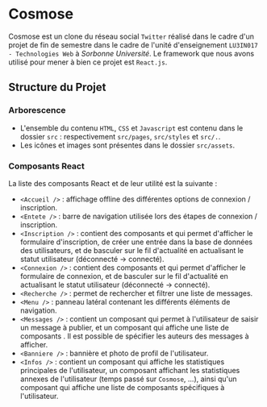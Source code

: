 # Cosmose

Cosmose est un clone du réseau social `Twitter` réalisé dans le cadre d'un projet de fin de semestre dans le cadre de l'unité d'enseignement `LU3IN017 - Technologies Web` à _Sorbonne Université_. Le framework que nous avons utilisé pour mener à bien ce projet est `React.js`.


## Structure du Projet

### Arborescence

- L'ensemble du contenu `HTML`, `CSS` et `Javascript` est contenu dans le dossier `src` : respectivement `src/pages`, `src/styles` et `src/.`.
- Les icônes et images sont présentes dans le dossier `src/assets`.


### Composants React

La liste des composants React et de leur utilité est la suivante :

- `<Accueil />` : affichage offline des différentes options de connexion / inscription.
- `<Entete />` : barre de navigation utilisée lors des étapes de connexion / inscription.
- `<Inscription />` : contient des composants <Titre /> et <FormInscription /> qui permet d'afficher le formulaire d'inscription, de créer une entrée dans la base de données des utilisateurs, et de basculer sur le fil d'actualité en actualisant le statut utilisateur (déconnecté -> connecté).
- `<Connexion />` : contient des composants <Titre /> et <FormConnexion /> qui permet d'afficher le formulaire de connexion, et de basculer sur le fil d'actualité en actualisant le statut utilisateur (déconnecté -> connecté).
- `<Recherche />` : permet de rechercher et filtrer une liste de messages.
- `<Menu />` : panneau latéral contenant les différents éléments de navigation.
- `<Messages />` : contient un composant <MessageACreer /> qui permet à l'utilisateur de saisir un message à publier, et un composant <ListeMessages /> qui affiche une liste de composants <Messages />. Il est possible de spécifier les auteurs des messages à afficher.
- `<Banniere />` : bannière et photo de profil de l'utilisateur.
- `<Infos />` : contient un composant <Compteurs /> qui affiche les statistiques principales de l'utilisateur, un composant <Stats /> affichant les statistiques annexes de l'utilisateur (temps passé sur `Cosmose`, ...), ainsi qu'un composant <ListeAmis /> qui affiche une liste de composants <Amis /> spécifiques à l'utilisateur.
